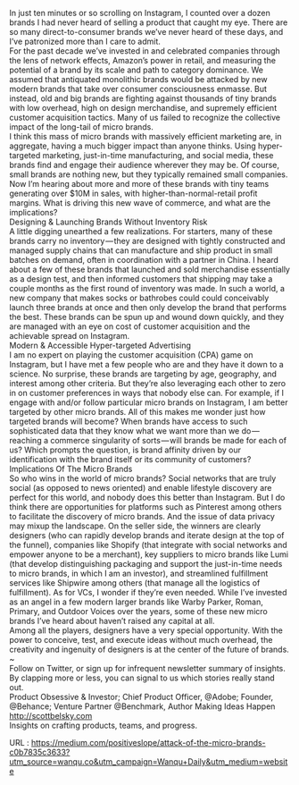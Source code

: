  In just ten minutes or so scrolling on Instagram, I counted over a dozen brands I had never heard of selling a product that caught my eye. There are so many direct-to-consumer brands we’ve never heard of these days, and I’ve patronized more than I care to admit.  
    For the past decade we’ve invested in and celebrated companies through the lens of network effects, Amazon’s power in retail, and measuring the potential of a brand by its scale and path to category dominance. We assumed that antiquated monolithic brands would be attacked by new modern brands that take over consumer consciousness enmasse. But instead, old and big brands are fighting against thousands of tiny brands with low overhead, high on design merchandise, and supremely efficient customer acquisition tactics. Many of us failed to recognize the collective impact of the long-tail of micro brands.  
    I think this mass of micro brands with massively efficient marketing are, in aggregate, having a much bigger impact than anyone thinks. Using hyper-targeted marketing, just-in-time manufacturing, and social media, these brands find and engage their audience wherever they may be. Of course, small brands are nothing new, but they typically remained small companies. Now I’m hearing about more and more of these brands with tiny teams generating over $10M in sales, with higher-than-normal-retail profit margins. What is driving this new wave of commerce, and what are the implications?  
    Designing & Launching Brands Without Inventory Risk  
    A little digging unearthed a few realizations. For starters, many of these brands carry no inventory — they are designed with tightly constructed and managed supply chains that can manufacture and ship product in small batches on demand, often in coordination with a partner in China. I heard about a few of these brands that launched and sold merchandise essentially as a design test, and then informed customers that shipping may take a couple months as the first round of inventory was made. In such a world, a new company that makes socks or bathrobes could could conceivably launch three brands at once and then only develop the brand that performs the best. These brands can be spun up and wound down quickly, and they are managed with an eye on cost of customer acquisition and the achievable spread on Instagram.  
    Modern & Accessible Hyper-targeted Advertising  
    I am no expert on playing the customer acquisition (CPA) game on Instagram, but I have met a few people who are and they have it down to a science. No surprise, these brands are targeting by age, geography, and interest among other criteria. But they’re also leveraging each other to zero in on customer preferences in ways that nobody else can. For example, if I engage with and/or follow particular micro brands on Instagram, I am better targeted by other micro brands. All of this makes me wonder just how targeted brands will become? When brands have access to such sophisticated data that they know what we want more than we do — reaching a commerce singularity of sorts — will brands be made for each of us? Which prompts the question, is brand affinity driven by our identification with the brand itself or its community of customers?  
    Implications Of The Micro Brands  
    So who wins in the world of micro brands? Social networks that are truly social (as opposed to news oriented) and enable lifestyle discovery are perfect for this world, and nobody does this better than Instagram. But I do think there are opportunities for platforms such as Pinterest among others to facilitate the discovery of micro brands. And the issue of data privacy may mixup the landscape. On the seller side, the winners are clearly designers (who can rapidly develop brands and iterate design at the top of the funnel), companies like Shopify (that integrate with social networks and empower anyone to be a merchant), key suppliers to micro brands like Lumi (that develop distinguishing packaging and support the just-in-time needs to micro brands, in which I am an investor), and streamlined fulfillment services like Shipwire among others (that manage all the logistics of fulfillment). As for VCs, I wonder if they’re even needed. While I’ve invested as an angel in a few modern larger brands like Warby Parker, Roman, Primary, and Outdoor Voices over the years, some of these new micro brands I’ve heard about haven’t raised any capital at all.  
    Among all the players, designers have a very special opportunity. With the power to conceive, test, and execute ideas without much overhead, the creativity and ingenuity of designers is at the center of the future of brands.  
    ~  
    Follow on Twitter, or sign up for infrequent newsletter summary of insights.  
    By clapping more or less, you can signal to us which stories really stand out.  
    Product Obsessive & Investor; Chief Product Officer, @Adobe; Founder, @Behance; Venture Partner @Benchmark, Author Making Ideas Happen http://scottbelsky.com  
    Insights on crafting products, teams, and progress.  
    
  URL : https://medium.com/positiveslope/attack-of-the-micro-brands-c0b7835c3633?utm_source=wanqu.co&utm_campaign=Wanqu+Daily&utm_medium=website